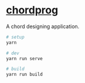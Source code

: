 # [chordprog](https://blog.djosix.com/static/chordprog/)

A chord designing application.

```sh
# setup
yarn

# dev
yarn run serve

# build
yarn run build
```
